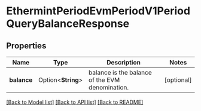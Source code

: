 # EthermintPeriodEvmPeriodV1PeriodQueryBalanceResponse

## Properties

Name | Type | Description | Notes
------------ | ------------- | ------------- | -------------
**balance** | Option<**String**> | balance is the balance of the EVM denomination. | [optional]

[[Back to Model list]](../README.md#documentation-for-models) [[Back to API list]](../README.md#documentation-for-api-endpoints) [[Back to README]](../README.md)


